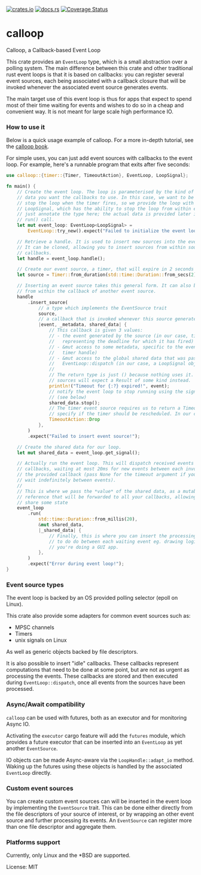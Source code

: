 [![crates.io](https://img.shields.io/crates/v/calloop.svg)](https://crates.io/crates/calloop)
[![docs.rs](https://docs.rs/calloop/badge.svg)](https://docs.rs/calloop)
[![Coverage Status](https://codecov.io/gh/Smithay/calloop/branch/master/graph/badge.svg)](https://codecov.io/gh/Smithay/calloop)

# calloop

Calloop, a Callback-based Event Loop

This crate provides an `EventLoop` type, which is a small abstraction
over a polling system. The main difference between this crate
and other traditional rust event loops is that it is based on callbacks:
you can register several event sources, each being associated with a callback
closure that will be invoked whenever the associated event source generates
events.

The main target use of this event loop is thus for apps that expect to spend
most of their time waiting for events and wishes to do so in a cheap and convenient
way. It is not meant for large scale high performance IO.

### How to use it

Below is a quick usage example of calloop. For a more in-depth tutorial, see
the [calloop book](https://smithay.github.io/calloop).

For simple uses, you can just add event sources with callbacks to the event
loop. For example, here's a runnable program that exits after five seconds:

```rust
use calloop::{timer::{Timer, TimeoutAction}, EventLoop, LoopSignal};

fn main() {
    // Create the event loop. The loop is parameterised by the kind of shared
    // data you want the callbacks to use. In this case, we want to be able to
    // stop the loop when the timer fires, so we provide the loop with a
    // LoopSignal, which has the ability to stop the loop from within events. We
    // just annotate the type here; the actual data is provided later in the
    // run() call.
    let mut event_loop: EventLoop<LoopSignal> =
        EventLoop::try_new().expect("Failed to initialize the event loop!");

    // Retrieve a handle. It is used to insert new sources into the event loop
    // It can be cloned, allowing you to insert sources from within source
    // callbacks.
    let handle = event_loop.handle();

    // Create our event source, a timer, that will expire in 2 seconds
    let source = Timer::from_duration(std::time::Duration::from_secs(2));

    // Inserting an event source takes this general form. It can also be done
    // from within the callback of another event source.
    handle
        .insert_source(
            // a type which implements the EventSource trait
            source,
            // a callback that is invoked whenever this source generates an event
            |event, _metadata, shared_data| {
                // This callback is given 3 values:
                // - the event generated by the source (in our case, timer events are the Instant
                //   representing the deadline for which it has fired)
                // - &mut access to some metadata, specific to the event source (in our case, a
                //   timer handle)
                // - &mut access to the global shared data that was passed to EventLoop::run or
                //   EventLoop::dispatch (in our case, a LoopSignal object to stop the loop)
                //
                // The return type is just () because nothing uses it. Some
                // sources will expect a Result of some kind instead.
                println!("Timeout for {:?} expired!", event);
                // notify the event loop to stop running using the signal in the shared data
                // (see below)
                shared_data.stop();
                // The timer event source requires us to return a TimeoutAction to
                // specify if the timer should be rescheduled. In our case we just drop it.
                TimeoutAction::Drop
            },
        )
        .expect("Failed to insert event source!");

    // Create the shared data for our loop.
    let mut shared_data = event_loop.get_signal();

    // Actually run the event loop. This will dispatch received events to their
    // callbacks, waiting at most 20ms for new events between each invocation of
    // the provided callback (pass None for the timeout argument if you want to
    // wait indefinitely between events).
    //
    // This is where we pass the *value* of the shared data, as a mutable
    // reference that will be forwarded to all your callbacks, allowing them to
    // share some state
    event_loop
        .run(
            std::time::Duration::from_millis(20),
            &mut shared_data,
            |_shared_data| {
                // Finally, this is where you can insert the processing you need
                // to do do between each waiting event eg. drawing logic if
                // you're doing a GUI app.
            },
        )
        .expect("Error during event loop!");
}
```

### Event source types

The event loop is backed by an OS provided polling selector (epoll on Linux).

This crate also provide some adapters for common event sources such as:

- MPSC channels
- Timers
- unix signals on Linux

As well as generic objects backed by file descriptors.

It is also possible to insert "idle" callbacks. These callbacks represent computations that
need to be done at some point, but are not as urgent as processing the events. These callbacks
are stored and then executed during `EventLoop::dispatch`, once all events from the sources
have been processed.

### Async/Await compatibility

`calloop` can be used with futures, both as an executor and for monitoring Async IO.

Activating the `executor` cargo feature will add the `futures` module, which provides
a future executor that can be inserted into an `EventLoop` as yet another `EventSource`.

IO objects can be made Async-aware via the `LoopHandle::adapt_io` method. Waking up the
futures using these objects is handled by the associated `EventLoop` directly.

### Custom event sources

You can create custom event sources can will be inserted in the event loop by
implementing the `EventSource` trait. This can be done either directly from the file
descriptors of your source of interest, or by wrapping an other event source and further
processing its events. An `EventSource` can register more than one file descriptor and
aggregate them.

### Platforms support

Currently, only Linux and the *BSD are supported.

License: MIT
